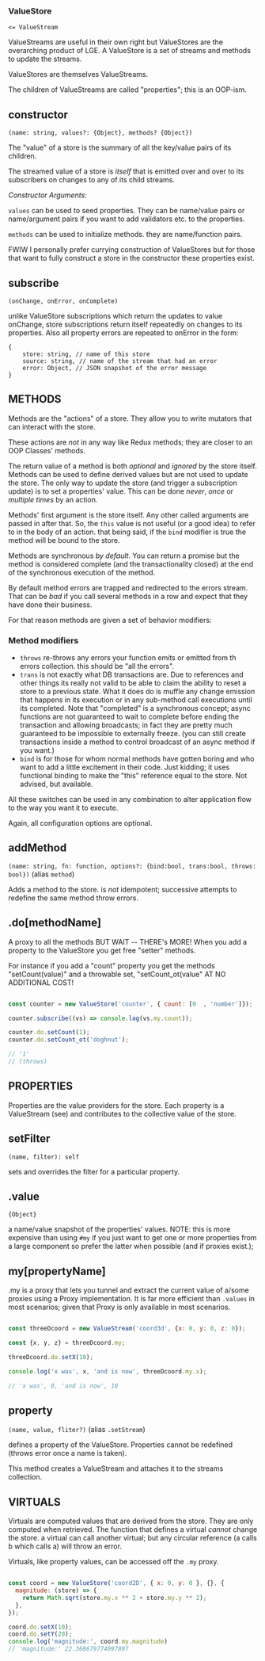 ### ValueStore
 `<= ValueStream`

ValueStreams are useful in their own right but ValueStores are the overarching
product of LGE. A ValueStore is a set of streams and methods to update the streams.

ValueStores are themselves ValueStreams. 

The children of ValueStreams are called "properties"; this is an OOP-ism. 

## constructor
`(name: string, values?: {Object}, methods? {Object})`

The "value" of a store is the summary of all the key/value pairs of its children. 
 
The streamed value of a store is *itself* that is emitted over and over to its subscribers
on changes to any of its child streams. 

*Constructor Arguments*:

`values` can be used to seed properties. They can be name/value pairs
or name/argument pairs if you want to add validators etc. to the properties. 

`methods` can be used to initialize methods. they are name/function pairs. 

FWIW I personally prefer currying construction of ValueStores but for those
that want to fully construct a store in the constructor these properties exist. 

## subscribe
`(onChange, onError, onComplete)`

unlike ValueStore subscriptions which return the updates to value onChange,
store subscriptions return itself repeatedly on changes to its properties. 
Also all property errors are repeated to onError in the form:

```
{ 
    store: string, // name of this store
    source: string, // name of the stream that had an error
    error: Object, // JSON snapshot of the error message
}
```

## METHODS 

Methods are the "actions" of a store. They allow you to write mutators
that can interact with the store. 

These actions are *not* in any way like Redux methods; they are closer to 
an OOP Classes' methods. 

The return value of a method is both *optional* and *ignored* by the store itself. 
Methods can be used to define derived values but are not used to update the store.
The only way to update the store (and trigger a subscription update) is to 
set a properties' value. This can be done *never*, *once* or *multiple times* by an action. 

Methods' first argument is the store itself. Any other called arguments are passed 
in after that. So, the `this` value is not useful (or a good idea) to refer to in the body of an action. 
that being said, if the `bind` modifier is true the method will be bound to the store. 

Methods are synchronous *by default*. You can return a promise but the method is considered 
complete (and the transactionality closed) at the end of the synchronous execution of the method. 

By default method errors are trapped and redirected to the errors stream. That can be *bad* if
you call several methods in a row and expect that they have done their business.

For that reason methods are given a set of behavior modifiers:

### Method modifiers

* `throws` re-throws any errors your function emits or emitted from th errors collection. 
  this should be "all the errors". 
* `trans` is not exactly what DB transactions are. Due to references and other things its really
  not valid to be able to claim the ability to reset a store to a previous state. 
  What it does do is muffle any change emission that happens in its execution or in any sub-method call
  executions until its completed. Note that "completed" is a synchronous concept; async
  functions are not guaranteed to wait to complete before ending the transaction and allowing broadcasts;
  in fact they are pretty much guaranteed to be impossible to externally freeze. (you can still
  create transactions inside a method to control broadcast of an async method if you want.)
* `bind` is for those for whom normal methods have gotten boring and who want to add a little
  excitement in their code. Just kidding; it uses functional binding to make the "this" reference
  equal to the store. Not advised, but available. 
  
All these switches can be used in any combination to alter application flow to 
the way you want it to execute. 

Again, all configuration options are optional. 

## addMethod
`(name: string, fn: function, options?: {bind:bool, trans:bool, throws: bool})` (alias `method`)

Adds a method to the store. is *not* idempotent; 
successive attempts to redefine the same method throw errors.

## .do[methodName]

A proxy to all the methods BUT WAIT -- THERE's MORE! When you add a property to the ValueStore
you get free "setter" methods.

For instance if you add a "count" property you get the methods "setCount(value)" and
a throwable set, "setCount_ot(value" AT NO ADDITIONAL COST! 

```javascript

const counter = new ValueStore('counter', { count: [0  , 'number']});

counter.subscribe((vs) => console.log(vs.my.count));

counter.do.setCount(1);
counter.do.setCount_ot('doghnut');

// '1'
// (throws)
```

## PROPERTIES

Properties are the value providers for the store. Each property is a ValueStream (see) and  contributes to the 
collective value of the store. 

## setFilter
`(name, filter): self`

sets and overrides the filter for a particular property. 

## .value
`{Object}`

a name/value snapshot of the properties' values. NOTE: this is 
more expensive than using `#my` if you just want to get one or more 
properties from a large component so prefer the latter when possible (and if proxies exist.);

## my[propertyName]

.my is a proxy that lets you tunnel and extract the current value of a/some proxies using a Proxy implementation. 
It is far more efficient than `.values` in most scenarios; given that Proxy is only available in most scenarios. 

```javascript

const threeDcoord = new ValueStream('coord3d', {x: 0, y: 0, z: 0});

const {x, y, z} = threeDcoord.my;

threeDcoord.do.setX(10);

console.log('x was', x, 'and is now', threeDcoord.my.x);

// 'x was', 0, 'and is now', 10
```

## property 
`(name, value, fliter?)` (alias `.setStream`)

defines a property of the ValueStore. 
Properties cannot be redefined (throws error once a name is taken).

This method creates a ValueStream and attaches it to the streams collection. 

## VIRTUALS

Virtuals are computed values that are derived from the store. They are only computed when retrieved. 
The function that defines a virtual *cannot* change the store. a virtual can call another virtual; but 
any circular reference (a calls b which calls a) will throw an error. 

Virtuals, like property values, can be accessed off the `.my` proxy. 

```javascript

const coord = new ValueStore('coord2D', { x: 0, y: 0 }, {}, {
  magnitude: (store) => {
    return Math.sqrt(store.my.x ** 2 + store.my.y ** 2);
  },
});

coord.do.setX(10);
coord.do.setY(20);
console.log('magnitude:', coord.my.magnitude)
// 'magnitude:' 22.360679774997897

```
